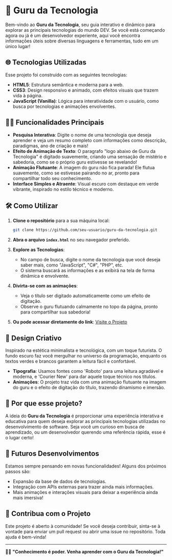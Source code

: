 
# 🚀 Guru da Tecnologia

Bem-vindo ao **Guru da Tecnologia**, seu guia interativo e dinâmico para explorar as principais tecnologias do mundo DEV. Se você está começando agora ou já é um desenvolvedor experiente, aqui você encontra informações úteis sobre diversas linguagens e ferramentas, tudo em um único lugar!

## 🌐 Tecnologias Utilizadas

Esse projeto foi construído com as seguintes tecnologias:

- **HTML5**: Estrutura semântica e moderna para a web.
- **CSS3**: Design responsivo e animado, com efeitos visuais que trazem vida à página.
- **JavaScript (Vanilla)**: Lógica para interatividade com o usuário, como busca por tecnologias e animações envolventes.

## 🧙‍♂️ Funcionalidades Principais

- **Pesquisa Interativa**: Digite o nome de uma tecnologia que deseja aprender e veja um resumo completo com informações como descrição, paradigmas, ano de criação e mais!
- **Efeito de Animação de Texto**: O paragrafo "logo abaixo de Guru da Tecnologia" é digitado suavemente, criando uma sensação de mistério e sabedoria, como se o próprio guru estivesse se revelando!
- **Animação Flutuante**: A imagem do guru não fica parada! Ele flutua suavemente, como se estivesse pairando no ar, pronto para compartilhar todo seu conhecimento.
- **Interface Simples e Atraente**: Visual escuro com destaque em verde vibrante, inspirado no estilo técnico e moderno.

## 🛠️ Como Utilizar

1. **Clone o repositório** para a sua máquina local:

   ```bash
   git clone https://github.com/seu-usuario/guru-da-tecnologia.git
   ```

2. **Abra o arquivo `index.html`** no seu navegador preferido.

3. **Explore as Tecnologias**:
   - No campo de busca, digite o nome da tecnologia que você deseja saber mais, como "JavaScript", "C#", "PHP", etc.
   - O sistema buscará as informações e as exibirá na tela de forma dinâmica e envolvente.
  
4. **Divirta-se com as animações**:
   - Veja o título ser digitado automaticamente como um efeito de digitação.
   - Observe o guru flutuando calmamente no topo da página, pronto para compartilhar sua sabedoria!

5. **Ou pode acessar diretamente do link**:
   [Visite o Projeto](https://imersao-alura-google-omega.vercel.app/)


## 🎨 Design Criativo

Inspirado na estética minimalista e tecnológica, com um toque futurista. O fundo escuro faz você mergulhar no universo da programação, enquanto os textos verdes e brancos garantem a leitura fácil e confortável.

- **Tipografia**: Usamos fontes como 'Roboto' para uma leitura agradável e moderna, e 'Courier New' para dar aquele toque técnico nos títulos.
- **Animações**: O projeto traz vida com uma animação flutuante na imagem do guru e o efeito de digitação do título, trazendo dinamismo e imersão.

## 🤔 Por que esse projeto?

A ideia do **Guru da Tecnologia** é proporcionar uma experiência interativa e educativa para quem deseja explorar as principais tecnologias utilizadas no desenvolvimento de software. Seja você um curioso em busca de aprendizado, ou um desenvolvedor querendo uma referência rápida, esse é o lugar certo!

## 🚩 Futuros Desenvolvimentos

Estamos sempre pensando em novas funcionalidades! Alguns dos próximos passos são:

- Expansão da base de dados de tecnologias.
- Integração com APIs externas para trazer ainda mais informações.
- Mais animações e interações visuais para deixar a experiência ainda mais imersiva!

## 🤝 Contribua com o Projeto

Este projeto é aberto à comunidade! Se você deseja contribuir, sinta-se à vontade para enviar um pull request ou abrir uma issue no repositório. Toda ajuda é bem-vinda!

---

🧙‍♂️ **"Conhecimento é poder. Venha aprender com o Guru da Tecnologia!"**
